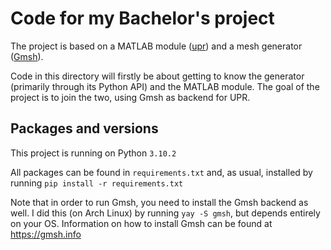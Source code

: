 # Code for my Bachelor's project
The project is based on a MATLAB module ([upr](https://www.sintef.no/projectweb/mrst/modules/upr/)) and a mesh generator ([Gmsh](https://gmsh.info)).

Code in this directory will firstly be about getting to know the generator (primarily through its Python API) and the MATLAB module. The goal of the project is to join the two, using Gmsh as backend for UPR.

## Packages and versions
This project is running on Python `3.10.2`

All packages can be found in `requirements.txt` and, as usual, installed by running `pip install -r requirements.txt`

Note that in order to run Gmsh, you need to install the Gmsh backend as well. I did this (on Arch Linux) by running `yay -S gmsh`, but depends entirely on your OS. Information on how to install Gmsh can be found at https://gmsh.info